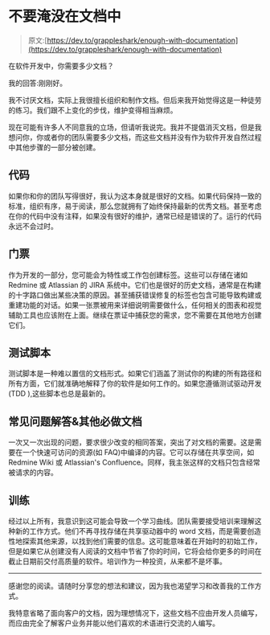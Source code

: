 # 不要淹没在文档中

> 原文:[https://dev.to/grappleshark/enough-with-documentation](https://dev.to/grappleshark/enough-with-documentation)

在软件开发中，你需要多少文档？

我的回答:刚刚好。

我不讨厌文档，实际上我很擅长组织和制作文档。但后来我开始觉得这是一种徒劳的练习。我们跟不上变化的步伐，维护变得相当麻烦。

现在可能有许多人不同意我的立场，但请听我说完。我并不提倡消灭文档，但是我想问你，你或者你的团队需要多少文档，而这些文档并没有作为软件开发自然过程中其他步骤的一部分被创建。

## [](#code)代码

如果你和你的团队写得很好，我认为这本身就是很好的文档。如果代码保持一致的标准，组织有序，易于阅读，那么您就拥有了始终保持最新的优秀文档。甚至考虑在你的代码中没有注释，如果没有很好的维护，通常已经是错误的了。运行的代码永远不会过时。

## [](#tickets)门票

作为开发的一部分，您可能会为特性或工作包创建标签。这些可以存储在诸如 Redmine 或 Atlassian 的 JIRA 系统中。它们也是很好的历史文档，通常是在构建的十字路口做出某些决策的原因。甚至捕获错误修复的标签也包含可能导致构建或重建功能的对话。如果一张票被用来详细说明需要做什么，任何相关的图表和视觉辅助工具也应该附在上面。继续在票证中捕获您的需求，您不需要在其他地方创建它们。

## [](#test-scripts)测试脚本

测试脚本是一种难以置信的文档形式。如果它们涵盖了测试你的构建的所有路径和所有方面，它们就准确地解释了你的软件是如何工作的。如果您遵循测试驱动开发(TDD ),这些脚本也总是最新的。

## [](#faq-amp-other-mustdo-documentation)常见问题解答&其他必做文档

一次又一次出现的问题，要求很少改变的相同答案，突出了对文档的需要。这是需要在一个快速可访问的资源(如 FAQ)中编译的内容。它可以存储在共享空间，如 Redmine Wiki 或 Atlassian's Confluence。同样，我主张这样的文档只包含经常被请求的内容。

## [](#training)训练

经过以上所有，我意识到这可能会导致一个学习曲线。团队需要接受培训来理解这种新的工作方式。他们不再寻找存储在共享驱动器中的 word 文档，而是需要创造性地探索其他来源，以找到他们需要的信息。这可能意味着在开始时的初始工作，但是如果它从创建没有人阅读的文档中节省了你的时间，它将会给你更多的时间在截止日期前交付高质量的软件。培训作为一种投资，从来都不是坏事。

* * *

感谢您的阅读。请随时分享您的想法和建议，因为我也渴望学习和改善我的工作方式。

我特意省略了面向客户的文档，因为理想情况下，这些文档不应由开发人员编写，而应由完全了解客户业务并能以他们喜欢的术语进行交流的人编写。